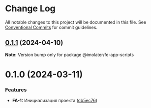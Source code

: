 # Change Log

All notable changes to this project will be documented in this file.
See [Conventional Commits](https://conventionalcommits.org) for commit guidelines.

## [0.1.1](https://gitlab.x5food.tech/npm/x5digital/fe-app/compare/@imolater/fe-app-scripts@0.1.0...@imolater/fe-app-scripts@0.1.1) (2024-04-10)

**Note:** Version bump only for package @imolater/fe-app-scripts





# 0.1.0 (2024-03-11)


### Features

* **FA-1:** Инициализация проекта ([cb5ec76](https://gitlab.x5food.tech/npm/x5digital/fe-app/commit/cb5ec76f64b51d3660251761209b9cfcc89be0d1))
